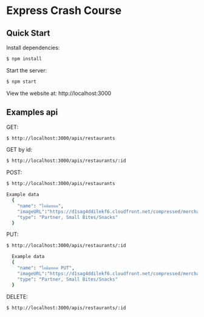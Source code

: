 # Express Crash Course

## Quick Start
  Install dependencies:

```bash
$ npm install
```

  Start the server:

```bash
$ npm start
```
  View the website at: http://localhost:3000

## Examples api

  GET:
```bash
$ http://localhost:3000/apis/restaurants
```  
  GET by id:
```bash
$ http://localhost:3000/apis/restaurants/:id
```  
 POST:
```bash
$ http://localhost:3000/apis/restaurants

Example data
  {
    "name": "ไอติมทอด",
    "imageURL":"https://d1sag4ddilekf6.cloudfront.net/compressed/merchants/3-CZNTJCKZEF3WE2/hero/3506e7a5051f4a8ebddf03a1a6f610fc_1599813799805006784.jpeg",
    "type": "Partner, Small Bites/Snacks"
  }
```
  PUT:
```bash
$ http://localhost:3000/apis/restaurants/:id

  Example data
  {
    "name": "ไอติมทอด PUT",
    "imageURL":"https://d1sag4ddilekf6.cloudfront.net/compressed/merchants/3-CZNTJCKZEF3WE2/hero/3506e7a5051f4a8ebddf03a1a6f610fc_1599813799805006784.jpeg",
    "type": "Partner, Small Bites/Snacks"
  }
```  
  DELETE:
```bash
$ http://localhost:3000/apis/restaurants/:id
```  

   
